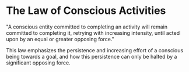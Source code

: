 # **The Law of Conscious Activities**
"A conscious entity committed to completing an activity will remain committed to completing it, retrying with increasing intensity, until acted upon by an equal or greater opposing force."

This law emphasizes the persistence and increasing effort of a conscious being towards a goal, and how this persistence can only be halted by a significant opposing force.
